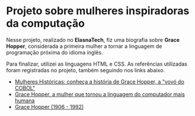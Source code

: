 # Projeto sobre mulheres inspiradoras da computação

Nesse projeto, realizado no **ElasnaTech**, fiz uma biografia sobre **Grace Hopper**, considerada a primeira mulher a tornar a linguagem de programação próxima do idioma inglês.

Para finalizar, utilizei as linguagens HTML e CSS.
As referências utilizadas foram registradas no projeto, também seguindo nos links abaixo.

- [Mulheres Históricas: conheça a história de Grace Hopper, a "vovó do COBOL"](https://arquivo.canaltech.com.br/internet/mulheres-historicas-conheca-a-historia-de-grace-hopper-a-vovo-do-cobol-72559/)
- [Grace Hopper, a mulher que tornou a linguagem do computador mais humana](https://brasil.elpais.com/brasil/2018/02/23/ciencia/1519391635_401299.html)
- [Grace Hopper (1906 - 1992)](https://www3.unicentro.br/petfisica/2023/02/22/grace-hopper-1906-1992/)